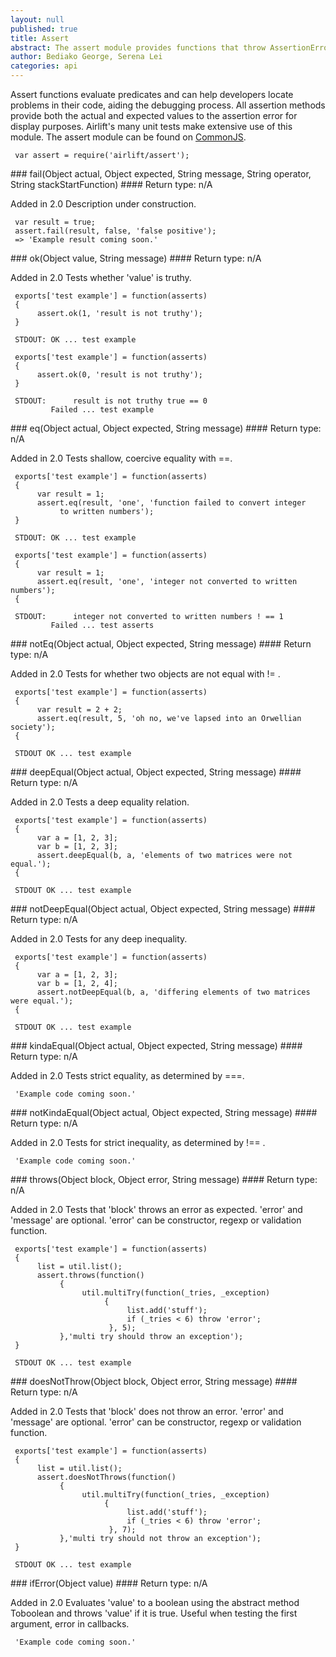 ```yaml
---
layout: null
published: true
title: Assert
abstract: The assert module provides functions that throw AssertionErrors when particular conditions are not met.
author: Bediako George, Serena Lei
categories: api
---
```


Assert functions evaluate predicates and can help developers locate problems in their code, aiding the debugging process.  All assertion methods provide both the actual and expected values to the assertion error for display purposes. Airlift's many unit tests make extensive use of this module. The assert module can be found on [CommonJS](http://wiki.commonjs.org/wiki/Unit_Testing/1.0).


     var assert = require('airlift/assert');     


<p id="Assert_fail"></p>
### fail(Object actual, Object expected, String message, String operator, String stackStartFunction)
#### Return type:  n/A

<p> <label class="new">Added in 2.0</label>
Description under construction.
</p>


     var result = true;
     assert.fail(result, false, 'false positive');
     => 'Example result coming soon.'


<p id="Assert_ok"></p>
### ok(Object value, String message)
#### Return type: n/A

<p> <label class="new">Added in 2.0</label>
Tests whether 'value' is truthy.
</p>


     exports['test example'] = function(asserts)
     {
          assert.ok(1, 'result is not truthy');
     }

     STDOUT: OK ... test example

     exports['test example'] = function(asserts)
     {
          assert.ok(0, 'result is not truthy');
     }

     STDOUT:      result is not truthy true == 0
             Failed ... test example


<p id="Assert_eq"></p>
### eq(Object actual, Object expected, String message)
#### Return type: n/A

<p> <label class="new">Added in 2.0</label>
Tests shallow, coercive equality with ==.
</p>


     exports['test example'] = function(asserts)
     {
          var result = 1;
          assert.eq(result, 'one', 'function failed to convert integer
               to written numbers');
     }

     STDOUT: OK ... test example

     exports['test example'] = function(asserts)
     {
          var result = 1;
          assert.eq(result, 'one', 'integer not converted to written numbers');
     {

     STDOUT:      integer not converted to written numbers ! == 1
             Failed ... test asserts


<p id="Assert_notEq"></p>
### notEq(Object actual, Object expected, String message)
#### Return type: n/A

<p> <label class="new">Added in 2.0</label>
Tests for whether two objects are not equal with != .
</p>


     exports['test example'] = function(asserts)
     {
          var result = 2 + 2;
          assert.eq(result, 5, 'oh no, we've lapsed into an Orwellian society');
     {

     STDOUT OK ... test example


<p id="Assert_deepEqual"></p>
### deepEqual(Object actual, Object expected, String message)
#### Return type: n/A

<p> <label class="new">Added in 2.0</label>
Tests a deep equality relation.
</p>


     exports['test example'] = function(asserts)
     {
          var a = [1, 2, 3];
          var b = [1, 2, 3];
          assert.deepEqual(b, a, 'elements of two matrices were not equal.');
     {

     STDOUT OK ... test example


<p id="Assert_notDeepEqual"></p>
### notDeepEqual(Object actual, Object expected, String message)
#### Return type: n/A

<p> <label class="new">Added in 2.0</label>
Tests for any deep inequality.
</p>


     exports['test example'] = function(asserts)
     {
          var a = [1, 2, 3];
          var b = [1, 2, 4];
          assert.notDeepEqual(b, a, 'differing elements of two matrices were equal.');
     {

     STDOUT OK ... test example



<p id="Assert_kindaEqual"></p>
### kindaEqual(Object actual, Object expected, String message)
#### Return type: n/A

<p> <label class="new">Added in 2.0</label>
Tests strict equality, as determined by ===.
</p>


     'Example code coming soon.'


<p id="Assert_notKindaEqual"></p>
### notKindaEqual(Object actual, Object expected, String message)
#### Return type: n/A

<p> <label class="new">Added in 2.0</label>
Tests for strict inequality, as determined by !== .
</p>


     'Example code coming soon.'


<p id="Assert_throws"></p>
### throws(Object block, Object error, String message)
#### Return type: n/A

<p> <label class="new">Added in 2.0</label>
Tests that 'block' throws an error as expected. 'error' and 'message' are optional. 'error' can be constructor, regexp or validation function.
</p>


     exports['test example'] = function(asserts)
     {
          list = util.list();
          assert.throws(function()
               {
                    util.multiTry(function(_tries, _exception)
                         {
                              list.add('stuff');
                              if (_tries < 6) throw 'error';
                          }, 5);
               },'multi try should throw an exception');
     }

     STDOUT OK ... test example



<p id="Assert_doesNotThrow"></p>
### doesNotThrow(Object block, Object error, String message)
#### Return type: n/A

<p> <label class="new">Added in 2.0</label>
Tests that 'block' does not throw an error. 'error' and 'message' are optional. 'error' can be constructor, regexp or validation function.
</p>


     exports['test example'] = function(asserts)
     {
          list = util.list();
          assert.doesNotThrows(function()
               {
                    util.multiTry(function(_tries, _exception)
                         {
                              list.add('stuff');
                              if (_tries < 6) throw 'error';
                          }, 7);
               },'multi try should not throw an exception');
     }

     STDOUT OK ... test example


<p id="Assert_ifError"></p>
### ifError(Object value)
#### Return type: n/A

<p> <label class="new">Added in 2.0</label>
Evaluates 'value' to a boolean using the abstract method Toboolean and throws 'value' if it is true. Useful when testing the first argument, error in callbacks.
</p>


     'Example code coming soon.'








